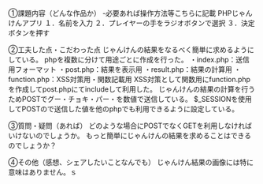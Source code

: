 ①課題内容（どんな作品か）
 -必要あれば操作方法等こちらに記載
PHPじゃんけんアプリ
１．名前を入力
２．プレイヤーの手をラジオボタンで選択
３．決定ボタンを押す

②工夫した点・こだわった点
じゃんけんの結果をなるべく簡単に求めるようにしている。
 phpを複数に分けて用途ごとに作成を行った。
・index.php：送信用フォーマット
・post.php：結果を表示用
・result.php：結果の計算用
・function.php：XSS対策用・関数記載用
 XSS対策として関数用にfunction.phpを作成してpost.phpにてincludeして利用した。
 じゃんけんの結果の計算を行うためPOSTでグー・チョキ・パー・を数値で送信している。
 $_SESSIONを使用してPOSTので送信した値を他のphpでも利用できるように設定している。

③質問・疑問（あれば）
どのような場合にPOSTでなくGETを利用しなければいけないのでしょうか。
もっと簡単にじゃんけんの結果を求めることはできるのでしょうか？

④その他（感想、シェアしたいことなんでも）
じゃんけん結果の画像には特に意味はありません。ｓ